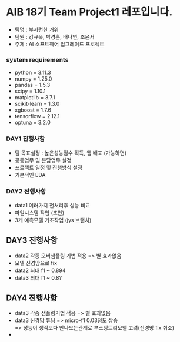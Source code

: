 # AIB 18기 Team Project1 레포입니다.
* 팀명 : 부지런한 거위
* 팀원 : 강규욱, 박경훈, 배나연, 조윤서
* 주제 : AI 소프트웨어 업그레이드 프로젝트

### system requirements
* python = 3.11.3
* numpy = 1.25.0
* pandas = 1.5.3
* scipy = 1.10.1
* matplotlib = 3.7.1
* scikit-learn = 1.3.0
* xgboost = 1.7.6
* tensorflow = 2.12.1
* optuna = 3.2.0

### DAY1 진행사항
* 팀 목표설정 : 높은성능점수 획득, 웹 배포 (가능하면)
* 공통업무 및 분담업무 설정
* 프로젝트 일정 및 진행방식 설정
* 기본적인 EDA

### DAY2 진행사항
* data1 여러가지 전처리후 성능 비교
* 파일시스템 작업 (초안)
* 3개 예측모델 기초작업 (jys 브랜치)

## DAY3 진행사항
* data2 각종 오버샘플링 기법 적용 => 별 효과없음
* 모델 신경망으로 fix
* data2 최대 f1 ~ 0.894
* data3 최대 f1 ~ 0.8?

## DAY4 진행사항
* data3 각종 샘플링기법 적용 => 별 효과없음
* data3 신경망 튜닝 => micro-f1 0.03정도 상승  
=> 성능이 생각보다 안나오는관계로 부스팅트리모델 고려(신경망 fix 취소)
* 